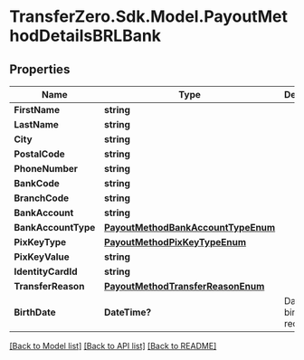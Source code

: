 
# TransferZero.Sdk.Model.PayoutMethodDetailsBRLBank

## Properties

Name | Type | Description | Notes
------------ | ------------- | ------------- | -------------
**FirstName** | **string** |  | 
**LastName** | **string** |  | 
**City** | **string** |  | 
**PostalCode** | **string** |  | 
**PhoneNumber** | **string** |  | [optional] 
**BankCode** | **string** |  | [optional] 
**BranchCode** | **string** |  | [optional] 
**BankAccount** | **string** |  | [optional] 
**BankAccountType** | [**PayoutMethodBankAccountTypeEnum**](PayoutMethodBankAccountTypeEnum.md) |  | [optional] 
**PixKeyType** | [**PayoutMethodPixKeyTypeEnum**](PayoutMethodPixKeyTypeEnum.md) |  | [optional] 
**PixKeyValue** | **string** |  | [optional] 
**IdentityCardId** | **string** |  | 
**TransferReason** | [**PayoutMethodTransferReasonEnum**](PayoutMethodTransferReasonEnum.md) |  | 
**BirthDate** | **DateTime?** | Date of birth of recipient | [optional] 

[[Back to Model list]](../README.md#documentation-for-models)
[[Back to API list]](../README.md#documentation-for-api-endpoints)
[[Back to README]](../README.md)

